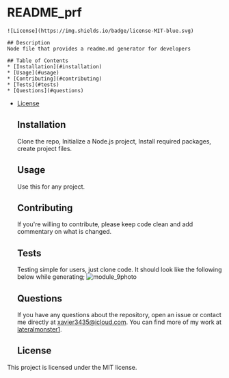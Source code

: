 # README_prf
    ![License](https://img.shields.io/badge/license-MIT-blue.svg)
  
    ## Description
    Node file that provides a readme.md generator for developers
  
    ## Table of Contents
    * [Installation](#installation)
    * [Usage](#usage)
    * [Contributing](#contributing)
    * [Tests](#tests)
    * [Questions](#questions)
    
* [License](#license)

  
    ## Installation
    Clone the repo, Initialize a Node.js project, Install required packages, create project files.
  
    ## Usage
    Use this for any project.
  
    ## Contributing
    If you're willing to contribute, please keep code clean and add commentary on what is changed.
  
    ## Tests
    Testing simple for users, just clone code. It should look like the following below while generating;
  ![module_9photo](https://github.com/user-attachments/assets/fbfb26c5-e06f-447e-b9c4-f8ad3d663618)

  
    ## Questions
    If you have any questions about the repository, open an issue or contact me directly at xavier3435@icloud.com. You can find more of my work at [lateralmonster1](https://github.com/lateralmonster1).
  
    ## License

This project is licensed under the MIT license.
    
